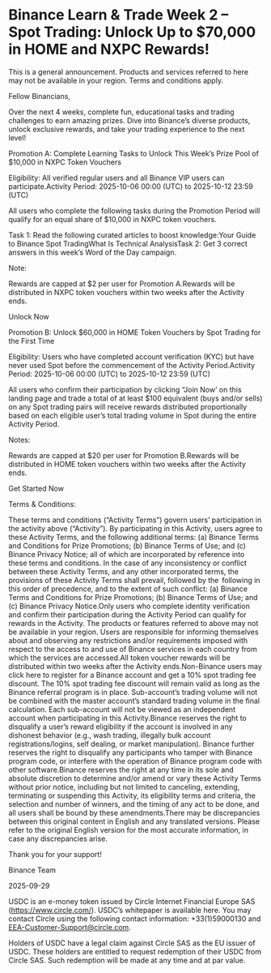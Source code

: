 # Binance Learn & Trade Week 2 – Spot Trading: Unlock Up to $70,000 in HOME and NXPC Rewards!

This is a general announcement. Products and services referred to here may not be available in your region. Terms and conditions apply. 

Fellow Binancians,

Over the next 4 weeks, complete fun, educational tasks and trading challenges to earn amazing prizes. Dive into Binance’s diverse products, unlock exclusive rewards, and take your trading experience to the next level!

Promotion A: Complete Learning Tasks to Unlock This Week’s Prize Pool of $10,000 in NXPC Token Vouchers

Eligibility: All verified regular users and all Binance VIP users can participate.Activity Period: 2025-10-06 00:00 (UTC) to 2025-10-12 23:59 (UTC)

All users who complete the following tasks during the Promotion Period will qualify for an equal share of $10,000 in NXPC token vouchers.

Task 1: Read the following curated articles to boost knowledge:Your Guide to Binance Spot TradingWhat Is Technical AnalysisTask 2: Get 3 correct answers in this week’s Word of the Day campaign.

Note:

Rewards are capped at $2 per user for Promotion A.Rewards will be distributed in NXPC token vouchers within two weeks after the Activity ends.

Unlock Now

Promotion B: Unlock $60,000 in HOME Token Vouchers by Spot Trading for the First Time

Eligibility: Users who have completed account verification (KYC) but have never used Spot before the commencement of the Activity Period.Activity Period: 2025-10-06 00:00 (UTC) to 2025-10-12 23:59 (UTC)

All users who confirm their participation by clicking “Join Now’ on this landing page and trade a total of at least $100 equivalent (buys and/or sells) on any Spot trading pairs will receive rewards distributed proportionally based on each eligible user’s total trading volume in Spot during the entire Activity Period.

Notes:

Rewards are capped at $20 per user for Promotion B.Rewards will be distributed in HOME token vouchers within two weeks after the Activity ends.

Get Started Now

Terms & Conditions:

These terms and conditions (“Activity Terms”) govern users’ participation in the activity above (“Activity”). By participating in this Activity, users agree to these Activity Terms, and the following additional terms: (a) Binance Terms and Conditions for Prize Promotions; (b) Binance Terms of Use; and (c) Binance Privacy Notice; all of which are incorporated by reference into these terms and conditions. In the case of any inconsistency or conflict between these Activity Terms, and any other incorporated terms, the provisions of these Activity Terms shall prevail, followed by the  following in this order of precedence, and to the extent of such conflict: (a) Binance Terms and Conditions for Prize Promotions; (b) Binance Terms of Use; and (c) Binance Privacy Notice.Only users who complete identity verification and confirm their participation during the Activity Period can qualify for rewards in the Activity. The products or features referred to above may not be available in your region. Users are responsible for informing themselves about and observing any restrictions and/or requirements imposed with respect to the access to and use of Binance services in each country from which the services are accessed.All token voucher rewards will be distributed within two weeks after the Activity ends.Non-Binance users may click here to register for a Binance account and get a 10% spot trading fee discount. The 10% spot trading fee discount will remain valid as long as the Binance referral program is in place. Sub-account’s trading volume will not be combined with the master account’s standard trading volume in the final calculation. Each sub-account will not be viewed as an independent account when participating in this Activity.Binance reserves the right to disqualify a user’s reward eligibility if the account is involved in any dishonest behavior (e.g., wash trading, illegally bulk account registrations/logins, self dealing, or market manipulation). Binance further reserves the right to disqualify any participants who tamper with Binance program code, or interfere with the operation of Binance program code with other software.Binance reserves the right at any time in its sole and absolute discretion to determine and/or amend or vary these Activity Terms without prior notice, including but not limited to canceling, extending, terminating or suspending this Activity, its eligibility terms and criteria, the selection and number of winners, and the timing of any act to be done, and all users shall be bound by these amendments.There may be discrepancies between this original content in English and any translated versions. Please refer to the original English version for the most accurate information, in case any discrepancies arise.

Thank you for your support!

Binance Team

2025-09-29

USDC is an e-money token issued by Circle Internet Financial Europe SAS (https://www.circle.com/). USDC’s whitepaper is available here. You may contact Circle using the following contact information: +33(1)59000130 and EEA-Customer-Support@circle.com. 

Holders of USDC have a legal claim against Circle SAS as the EU issuer of USDC. These holders are entitled to request redemption of their USDC from Circle SAS. Such redemption will be made at any time and at par value.